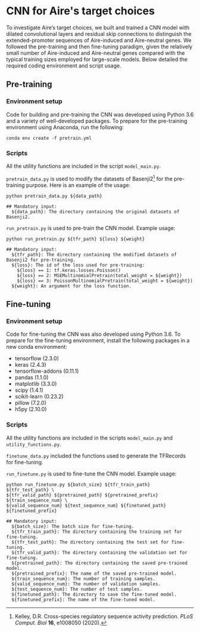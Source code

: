 # CNN for Aire's target choices

To investigate Aire’s target choices, we built and trained a CNN model with dilated convolutional layers and residual skip connections to distinguish the extended-promoter sequences of Aire-induced and Aire-neutral genes. We followed the pre-training and then fine-tuning paradigm, given the relatively small number of Aire-induced and Aire-neutral genes compared with the typical training sizes employed for large-scale models. Below detailed the required coding environment and script usage.

## Pre-training
### Environment setup
Code for building and pre-training the CNN was developed using Python 3.6 and a variety of well-developed packages. To prepare for the pre-training environment using Anaconda, run the following:
```
conda env create -f pretrain.yml
```
### Scripts
All the utility functions are included in the script `model_main.py`.

`pretrain_data.py` is used to modify the datasets of Basenji2[^1] for the pre-training purpose. Here is an example of the usage:
```
python pretrain_data.py ${data_path}

## Mandatory input:
  ${data_path}: The directory containing the original datasets of Basenji2.
```

`run_pretrain.py` is used to pre-train the CNN model. Example usage:
```
python run_pretrain.py ${tfr_path} ${loss} ${weight}

## Mandatory input:
  ${tfr_path}: The directory containing the modified datasets of Basenji2 for pre-training.
  ${loss}: The id of the loss used for pre-training: 
    ${loss} == 1: tf.keras.losses.Poisson()
    ${loss} == 2: MSEMultinomialPretrain(total_weight = ${weight})
    ${loss} == 3: PoissonMultinomialPretrain(total_weight = ${weight})
  ${weight}: An argument for the loss function.
```
## Fine-tuning
### Environment setup
Code for fine-tuning the CNN was also developed using Python 3.6. To prepare for the fine-tuning environment, install the following packages in a new conda environment:
- tensorflow (2.3.0)
- keras (2.4.3) 
- tensorflow-addons (0.11.1)
- pandas (1.1.0)
- matplotlib (3.3.0)
- scipy (1.4.1)
- scikit-learn (0.23.2)
- pillow (7.2.0)
- h5py (2.10.0)

### Scripts
All the utility functions are included in the scripts `model_main.py` and `utility_functions.py`.

`finetune_data.py` included the functions used to generate the TFRecords for fine-tuning.

`run_finetune.py` is used to fine-tune the CNN model. Example usage:
```
python run_finetune.py ${batch_size} ${tfr_train_path} ${tfr_test_path} \
${tfr_valid_path} ${pretrained_path} ${pretrained_prefix} ${train_sequence_num} \
${valid_sequence_num} ${test_sequence_num} ${finetuned_path} ${finetuned_prefix}

## Mandatory input:
  ${batch_size}: The batch size for fine-tuning.
  ${tfr_train_path}: The directory containing the training set for fine-tuning.
  ${tfr_test_path}: The directory containing the test set for fine-tuning.
  ${tfr_valid_path}: The directory containing the validation set for fine-tuning.
  ${pretrained_path}: The directory containing the saved pre-trained model.
  ${pretrained_prefix}: The name of the saved pre-trained model.
  ${train_sequence_num}: The number of training samples.
  ${valid_sequence_num}: The number of validation samples.
  ${test_sequence_num}: The number of test samples.
  ${finetuned_path}: The directory to save the fine-tuned model.
  ${finetuned_prefix}: The name of the fine-tuned model.
```


[^1]: Kelley, D.R. Cross-species regulatory sequence activity prediction. _PLoS Comput. Biol_ **16**, e1008050 (2020).
